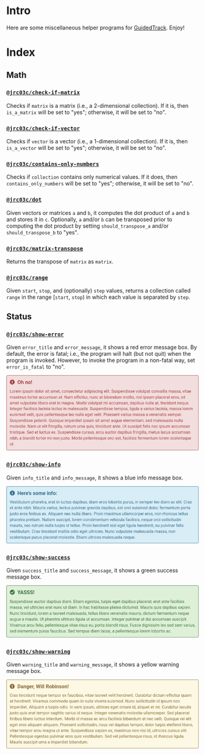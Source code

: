 # Intro

Here are some miscellaneous helper programs for [GuidedTrack](https://guidedtrack.com). Enjoy!

# Index

## Math

### [`@jrc03c/check-if-matrix`](https://www.guidedtrack.com/programs/20507/edit)

Checks if `matrix` is a matrix (i.e., a 2-dimensional collection). If it is, then `is_a_matrix` will be set to "yes"; otherwise, it will be set to "no".

### [`@jrc03c/check-if-vector`](https://www.guidedtrack.com/programs/20523/edit)

Checks if `vector` is a vector (i.e., a 1-dimensional collection). If it is, then `is_a_vector` will be set to "yes"; otherwise, it will be set to "no".

### [`@jrc03c/contains-only-numbers`](https://www.guidedtrack.com/programs/20579/edit)

Checks if `collection` contains only numerical values. If it does, then `contains_only_numbers` will be set to "yes"; otherwise, it will be set to "no".

### [`@jrc03c/dot`](https://www.guidedtrack.com/programs/20504/edit)

Given vectors or matrices `a` and `b`, it computes the dot product of `a` and `b` and stores it in `c`. Optionally, `a` and/or `b` can be transposed prior to computing the dot product by setting `should_transpose_a` and/or `should_transpose_b` to "yes".

### [`@jrc03c/matrix-transpose`](https://www.guidedtrack.com/programs/20498/edit)

Returns the transpose of `matrix` as `matrix`.

### [`@jrc03c/range`](https://www.guidedtrack.com/programs/20584/edit)

Given `start`, `stop`, and (optionally) `step` values, returns a collection called `range` in the range [`start`, `stop`) in which each value is separated by `step`.

## Status

### [`@jrc03c/show-error`](https://www.guidedtrack.com/programs/20556/edit)

Given `error_title` and `error_message`, it shows a red error message box. By default, the error is fatal; i.e., the program will halt (but not quit) when the program is invoked. However, to invoke the program in a non-fatal way, set `error_is_fatal` to "no".

![](show-error.png)

### [`@jrc03c/show-info`](https://www.guidedtrack.com/programs/20559/edit)

Given `info_title` and `info_message`, it shows a blue info message box.

![](show-info.png)

### [`@jrc03c/show-success`](https://www.guidedtrack.com/programs/20558/edit)

Given `success_title` and `success_message`, it shows a green success message box.

![](show-success.png)

### [`@jrc03c/show-warning`](https://www.guidedtrack.com/programs/20557/edit)

Given `warning_title` and `warning_message`, it shows a yellow warning message box.

![](show-warning.png)
